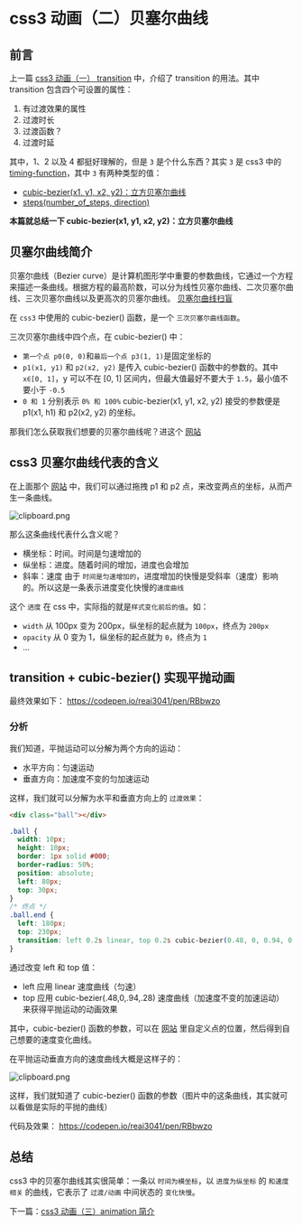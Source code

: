 # css3 动画（二）贝塞尔曲线

## 前言

上一篇 [css3 动画（一） transition][1] 中，介绍了 transition 的用法。其中 transition 包含四个可设置的属性：

1. 有过渡效果的属性
2. 过渡时长
3. 过渡函数？
4. 过渡时延

其中，1、2 以及 4 都挺好理解的，但是 `3` 是个什么东西？其实 `3` 是 css3 中的 [timing-function][2]，其中 `3` 有两种类型的值：

- [cubic-bezier(x1, y1, x2, y2)：立方贝塞尔曲线][3]
- [steps(number_of_steps, direction)][4]

**本篇就总结一下 cubic-bezier(x1, y1, x2, y2)：立方贝塞尔曲线**

## 贝塞尔曲线简介

贝塞尔曲线（Bezier curve）是计算机图形学中重要的参数曲线，它通过一个方程来描述一条曲线。根据方程的最高阶数，可以分为线性贝塞尔曲线、二次贝塞尔曲线、三次贝塞尔曲线以及更高次的贝塞尔曲线。
[贝塞尔曲线扫盲][5]

在 `css3` 中使用的 cubic-bezier() 函数，是一个 `三次贝塞尔曲线函数`。

三次贝塞尔曲线中四个点，在 cubic-bezier() 中：

- `第一个点 p0(0, 0)`和`最后一个点 p3(1, 1)`是固定坐标的
- `p1(x1, y1)` 和 `p2(x2, y2)` 是传入 cubic-bezier() 函数中的参数的。其中 `x∈[0, 1]`，y 可以不在 [0, 1] 区间内，但最大值最好不要大于 `1.5`，最小值不要小于 `-0.5`
- `0 和 1` 分别表示 `0% 和 100%`
  cubic-bezier(x1, y1, x2, y2) 接受的参数便是 p1(x1, h1) 和 p2(x2, y2) 的坐标。

那我们怎么获取我们想要的贝塞尔曲线呢？进这个 [网站][6]

## css3 贝塞尔曲线代表的含义

在上面那个 [网站][7] 中，我们可以通过拖拽 p1 和 p2 点，来改变两点的坐标，从而产生一条曲线。

![clipboard.png](/img/bVbduVA)

那么这条曲线代表什么含义呢？

- 横坐标：时间。时间是匀速增加的
- 纵坐标：进度。随着时间的增加，进度也会增加
- 斜率：速度
  由于 `时间是匀速增加的`，进度增加的快慢是受斜率（速度）影响的。所以这是一条表示进度变化快慢的`速度曲线`

这个 `进度` 在 css 中，实际指的就是`样式变化前后的值`。如：

- `width` 从 100px 变为 200px，纵坐标的起点就为 `100px`，终点为 `200px`
- `opacity` 从 0 变为 1，纵坐标的起点就为 `0`，终点为 `1`
- ...

## transition + cubic-bezier() 实现平抛动画

最终效果如下：
https://codepen.io/reai3041/pen/RBbwzo

### 分析

我们知道，平抛运动可以分解为两个方向的运动：

- 水平方向：匀速运动
- 垂直方向：加速度不变的匀加速运动

这样，我们就可以分解为水平和垂直方向上的 `过渡效果`：

```html
<div class="ball"></div>
```

```css
.ball {
  width: 10px;
  height: 10px;
  border: 1px solid #000;
  border-radius: 50%;
  position: absolute;
  left: 80px;
  top: 30px;
}
/* 终点 */
.ball.end {
  left: 180px;
  top: 230px;
  transition: left 0.2s linear, top 0.2s cubic-bezier(0.48, 0, 0.94, 0.28);
}
```

通过改变 left 和 top 值：

- left 应用 linear 速度曲线（匀速）
- top 应用 cubic-bezier(.48,0,.94,.28) 速度曲线（加速度不变的加速运动）
  来获得平抛运动的动画效果

其中，cubic-bezier() 函数的参数，可以在 [网站][8] 里自定义点的位置，然后得到自己想要的速度变化曲线。

在平抛运动垂直方向的速度曲线大概是这样子的：

![clipboard.png](/img/bVbdvkd)

这样，我们就知道了 cubic-bezier() 函数的参数（图片中的这条曲线，其实就可以看做是实际的平抛的曲线）

代码及效果：
https://codepen.io/reai3041/pen/RBbwzo

## 总结

css3 中的贝塞尔曲线其实很简单：一条以 `时间为横坐标`，以 `进度为纵坐标` 的 `和速度相关` 的曲线，它表示了 `过渡/动画` 中间状态的 `变化快慢`。

下一篇：[css3 动画（三）animation 简介][9]

[1]: https://segmentfault.com/a/1190000015567752
[2]: https://developer.mozilla.org/zh-CN/docs/Web/CSS/timing-function
[3]: https://developer.mozilla.org/zh-CN/docs/Web/CSS/timing-function
[4]: https://developer.mozilla.org/zh-CN/docs/Web/CSS/timing-function
[5]: http://www.html-js.com/article/1628
[6]: http://cubic-bezier.com/
[7]: http://cubic-bezier.com/
[8]: http://cubic-bezier.com/#.48,0,.94,.28
[9]: https://segmentfault.com/a/1190000015724999
